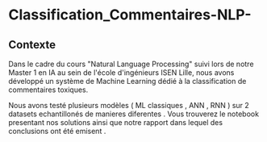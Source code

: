 # Classification_Commentaires-NLP-

## Contexte

Dans le cadre du cours "Natural Language Processing" suivi lors de notre Master 1 en IA au sein de l'école d'ingénieurs ISEN Lille, nous avons développé un système de Machine Learning dédié à la classification de commentaires toxiques.

Nous avons testé plusieurs modèles ( ML classiques , ANN , RNN ) sur 2 datasets echantillonés de manieres diferentes . Vous trouverez le notebook presentant nos solutions ainsi que notre rapport dans lequel des conclusions ont été emisent . 


